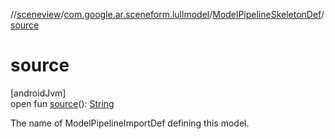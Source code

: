 //[sceneview](../../../index.md)/[com.google.ar.sceneform.lullmodel](../index.md)/[ModelPipelineSkeletonDef](index.md)/[source](source.md)

# source

[androidJvm]\
open fun [source](source.md)(): [String](https://developer.android.com/reference/kotlin/java/lang/String.html)

The name of ModelPipelineImportDef defining this model.
